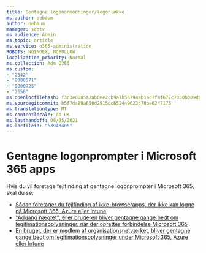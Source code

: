```yaml
---
title: Gentagne logonanmodninger/logonløkke
ms.author: pebaum
author: pebaum
manager: scotv
ms.audience: Admin
ms.topic: article
ms.service: o365-administration
ROBOTS: NOINDEX, NOFOLLOW
localization_priority: Normal
ms.collection: Adm_O365
ms.custom:
- "2542"
- "9000571"
- "9000725"
- "2656"
ms.openlocfilehash: f3c3e60a5a2ab0ee2cb9a7b58794ab1ad7faf677c7350b309d968a282db43772
ms.sourcegitcommit: b5f7da89a650d2915dc652449623c78be6247175
ms.translationtype: MT
ms.contentlocale: da-DK
ms.lasthandoff: 08/05/2021
ms.locfileid: "53943405"
---
```

# <a name="repeated-sign-in-prompts-in-microsoft-365-apps"></a>Gentagne logonprompter i Microsoft 365 apps

Hvis du vil foretage fejlfinding af gentagne logonprompter i Microsoft 365, skal du se:

- [Sådan foretager du fejlfinding af ikke-browserapps, der ikke kan logge på Microsoft 365, Azure eller Intune](https://support.office.com/article/how-to-troubleshoot-non-browser-apps-that-can-t-sign-in-to-office-365-azure-or-intune-3ba1b268-66f6-462c-b0e5-070f5c2603c1)
- ["Adgang nægtet", eller brugeren bliver gentagne gange bedt om legitimationsoplysninger, når der oprettes forbindelse Microsoft 365](https://docs.microsoft.com/office365/troubleshoot/security/access-denied-when-connect-to-office-365)
- [En bruger, der er medlem af organisationsnetværket, bliver gentagne gange bedt om legitimationsoplysninger under Microsoft 365, Azure eller Intune](https://docs.microsoft.com/office365/troubleshoot/authentication/federated-user-repeatedly-prompted-for-credentials)


